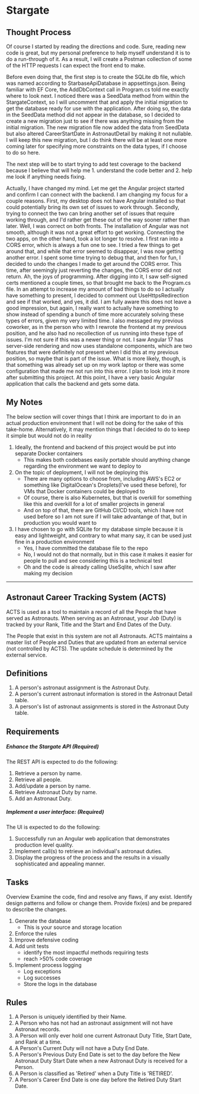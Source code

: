 ﻿<!--v003-->
# Stargate

## Thought Process

Of course I started by reading the directions and code. Sure, reading new code is great, but my personal preference to help myself understand it is to do a run-through of it. As a result, I will create a Postman collection of some of the HTTP requests I can expect the front end to make. 

Before even doing that, the first step is to create the SQLite db file, which was named according to StarbaseApiDatabase in appsettings.json. Being familiar with EF Core, the AddDbContext call in Program.cs told me exactly where to look next. I noticed there was a SeedData method from within the StargateContext, so I will uncomment that and apply the initial migration to get the database ready for use with the application. After doing so, the data in the SeedData method did not appear in the database, so I decided to create a new migration just to see if there was anything missing from the initial migration. The new migration file now added the data from SeedData but also altered CareerStartDate in AstronautDetail by making it not nullable. I will keep this new migration, but I do think there will be at least one more coming later for specifying more constraints on the data types, if I choose to do so here.

The next step will be to start trying to add test coverage to the backend because I believe that will help me 1. understand the code better and 2. help me look if anything needs fixing. 

Actually, I have changed my mind. Let me get the Angular project started and confirm I can connect with the backend. I am changing my focus for a couple reasons. First, my desktop does not have Angular installed so that could potentially bring its own set of issues to work through. Secondly, trying to connect the two can bring another set of issues that require working through, and I'd rather get these out of the way sooner rather than later. Well, I was correct on both fronts. The installation of Angular was not smooth, although it was not a great effort to get working. Connecting the two apps, on the other hand, took a lot longer to resolve. I first ran into a CORS error, which is always a fun one to see. I tried a few things to get around that, and while that error seemed to disappear, I was now getting another error. I spent some time trying to debug that, and then for fun, I decided to undo the changes I made to get around the CORS error. This time, after seemingly just reverting the changes, the CORS error did not return. Ah, the joys of programming. After digging into it, I saw self-signed certs mentioned a couple times, so that brought me back to the Program.cs file. In an attempt to increase my amount of bad things to do so I actually have something to present, I decided to comment out UseHttpsRedirection and see if that worked, and yes, it did. I am fully aware this does not leave a good impression, but again, I really want to actually have something to show instead of spending a bunch of time more accurately solving these types of errors, given my very limited time. I also messaged my previous coworker, as in the person who with I rewrote the frontend at my previous position, and he also had no recollection of us running into these type of issues. I'm not sure if this was a newer thing or not. I saw Angular 17 has server-side rendering and now uses standalone components, which are two features that were definitely not present when I did this at my previous position, so maybe that is part of the issue. What is more likely, though, is that something was already set up on my work laptop or there was some configuration that made me not run into this error. I plan to look into it more after submitting this project. At this point, I have a very basic Angular application that calls the backend and gets some data.

## My Notes

The below section will cover things that I think are important to do in an actual production environment that I will not be doing for the sake of this take-home.
Alternatively, it may mention things that I decided to do to keep it simple but would not do in reality

1. Ideally, the frontend and backend of this project would be put into separate Docker containers
    * This makes both codebases easily portable should anything change regarding the environment we want to deploy to
1. On the topic of deployment, I will not be deploying this
    * There are many options to choose from, including AWS's EC2 or something like DigitalOcean's Droplets(I've used these before), for VMs that Docker containers could be deployed to
    * Of course, there is also Kubernetes, but that is overkill for something like this and overkill for a lot of smaller projects in general
    * And on top of that, there are GitHub CI/CD tools, which I have not used before so I am not sure if I will take advantange of that, but in production you would want to
1. I have chosen to go with SQLite for my database simple because it is easy and lightweight, and contrary to what many say, it can be used just fine in a production environment
    * Yes, I have committed the database file to the repo
    * No, I would not do that normally, but in this case it makes it easier for people to pull and see considering this is a technical test
    * Oh and the code is already calling UseSqlite, which I saw after making my decision

***

## Astronaut Career Tracking System (ACTS)

ACTS is used as a tool to maintain a record of all the People that have served as Astronauts. When serving as an Astronaut, your *Job* (Duty) is tracked by your Rank, Title and the Start and End Dates of the Duty.

The People that exist in this system are not all Astronauts. ACTS maintains a master list of People and Duties that are updated from an external service (not controlled by ACTS). The update schedule is determined by the external service.

## Definitions

1. A person's astronaut assignment is the Astronaut Duty.
1. A person's current astronaut information is stored in the Astronaut Detail table.
1. A person's list of astronaut assignments is stored in the Astronaut Duty table.

## Requirements

##### Enhance the Stargate API (Required)

The REST API is expected to do the following:

1. Retrieve a person by name.
1. Retrieve all people.
1. Add/update a person by name.
1. Retrieve Astronaut Duty by name.
1. Add an Astronaut Duty.

##### Implement a user interface: (Required)

The UI is expected to do the following:

1. Successfully run an Angular web application that demonstrates production level quality.
1. Implement call(s) to retrieve an individual's astronaut duties.
1. Display the progress of the process and the results in a visually sophisticated and appealing manner.

## Tasks

Overview
Examine the code, find and resolve any flaws, if any exist. Identify design patterns and follow or change them. Provide fix(es) and be prepared to describe the changes.

1. Generate the database
   * This is your source and storage location
1. Enforce the rules
1. Improve defensive coding
1. Add unit tests
   * identify the most impactful methods requiring tests
   * reach >50% code coverage
1. Implement process logging
   * Log exceptions
   * Log successes
   * Store the logs in the database

## Rules

1. A Person is uniquely identified by their Name.
1. A Person who has not had an astronaut assignment will not have Astronaut records.
1. A Person will only ever hold one current Astronaut Duty Title, Start Date, and Rank at a time.
1. A Person's Current Duty will not have a Duty End Date.
1. A Person's Previous Duty End Date is set to the day before the New Astronaut Duty Start Date when a new Astronaut Duty is received for a Person.
1. A Person is classified as 'Retired' when a Duty Title is 'RETIRED'.
1. A Person's Career End Date is one day before the Retired Duty Start Date.